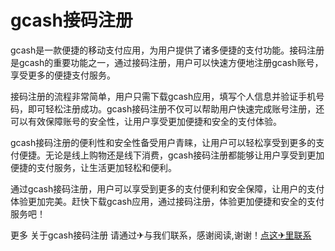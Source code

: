 # gcash接码注册

gcash是一款便捷的移动支付应用，为用户提供了诸多便捷的支付功能。接码注册是gcash的重要功能之一，通过接码注册，用户可以快速方便地注册gcash账号，享受更多的便捷支付服务。

接码注册的流程非常简单，用户只需下载gcash应用，填写个人信息并验证手机号码，即可轻松注册成功。gcash接码注册不仅可以帮助用户快速完成账号注册，还可以有效保障账号的安全性，让用户享受更加便捷和安全的支付体验。

gcash接码注册的便利性和安全性备受用户青睐，让用户可以轻松享受到更多的支付便捷。无论是线上购物还是线下消费，gcash接码注册都能够让用户享受到更加便捷的支付服务，让生活更加轻松和便利。

通过gcash接码注册，用户可以享受到更多的支付便利和安全保障，让用户的支付体验更加完美。赶快下载gcash应用，通过接码注册，体验更加便捷和安全的支付服务吧！

更多 关于gcash接码注册 请通过✈与我们联系，感谢阅读,谢谢！[点这✈里联系](https://a.k02.cc)